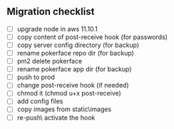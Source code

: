 Migration checklist
-------------------
- [ ]  upgrade node in aws 11.10.1
- [ ]  copy content of post-receive hook (for passwords)
- [ ]  copy server config directory (for backup)
- [ ]  rename pokerface repo dir (for backup)
- [ ]  pm2 delete pokerface
- [ ]  rename pokerface app dir (for backup)
- [ ]  push to prod
- [ ]  change post-receive hook (if needed)
- [ ]  chmod it (chmod u+x post-receive)
- [ ]  add config files
- [ ]  copy images from static\images
- [ ]  re-push\ activate the hook
